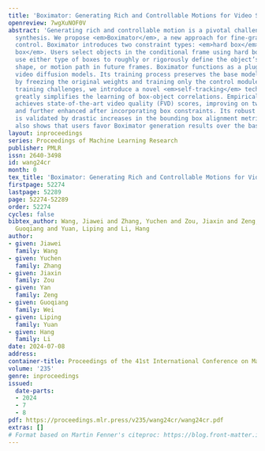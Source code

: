 ```yaml
---
title: 'Boximator: Generating Rich and Controllable Motions for Video Synthesis'
openreview: 7wgXuNOF0V
abstract: 'Generating rich and controllable motion is a pivotal challenge in video
  synthesis. We propose <em>Boximator</em>, a new approach for fine-grained motion
  control. Boximator introduces two constraint types: <em>hard box</em> and <em>soft
  box</em>. Users select objects in the conditional frame using hard boxes and then
  use either type of boxes to roughly or rigorously define the object’s position,
  shape, or motion path in future frames. Boximator functions as a plug-in for existing
  video diffusion models. Its training process preserves the base model’s knowledge
  by freezing the original weights and training only the control module. To address
  training challenges, we introduce a novel <em>self-tracking</em> technique that
  greatly simplifies the learning of box-object correlations. Empirically, Boximator
  achieves state-of-the-art video quality (FVD) scores, improving on two base models,
  and further enhanced after incorporating box constraints. Its robust motion controllability
  is validated by drastic increases in the bounding box alignment metric. Human evaluation
  also shows that users favor Boximator generation results over the base model.'
layout: inproceedings
series: Proceedings of Machine Learning Research
publisher: PMLR
issn: 2640-3498
id: wang24cr
month: 0
tex_title: 'Boximator: Generating Rich and Controllable Motions for Video Synthesis'
firstpage: 52274
lastpage: 52289
page: 52274-52289
order: 52274
cycles: false
bibtex_author: Wang, Jiawei and Zhang, Yuchen and Zou, Jiaxin and Zeng, Yan and Wei,
  Guoqiang and Yuan, Liping and Li, Hang
author:
- given: Jiawei
  family: Wang
- given: Yuchen
  family: Zhang
- given: Jiaxin
  family: Zou
- given: Yan
  family: Zeng
- given: Guoqiang
  family: Wei
- given: Liping
  family: Yuan
- given: Hang
  family: Li
date: 2024-07-08
address:
container-title: Proceedings of the 41st International Conference on Machine Learning
volume: '235'
genre: inproceedings
issued:
  date-parts:
  - 2024
  - 7
  - 8
pdf: https://proceedings.mlr.press/v235/wang24cr/wang24cr.pdf
extras: []
# Format based on Martin Fenner's citeproc: https://blog.front-matter.io/posts/citeproc-yaml-for-bibliographies/
---
```

